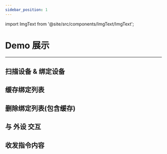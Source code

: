 ```yaml
---
sidebar_position: 1
---
```



import ImgText from '@site/src/components/ImgText/ImgText';

# Demo 展示
--- 



## 扫描设备 & 绑定设备
<ImgText width={360} src="/img/绑定设备.gif" text="<h2>步骤解释:</h2>1. 打开App展示的是已绑定设备列表<br><br>2.点击右上角 搜索 按钮进入搜索页面<br><br>3.在搜索到的设备中找到想要连接的设备<br><br>4.点击 链接 按钮 绑定&连接 设备<br><br>5. 已绑列表 已存在绑定设备"/>


## 缓存绑定列表
<ImgText width={360} src="/img/缓存绑定.gif" text="<h2>步骤解释:</h2>1. 打开App展示的是已绑定设备列表<br><br>2.如果之前已经绑定过设备,这里会首先展示已缓存的设备<br><br>" right={true}/>


## 删除绑定列表(包含缓存)
<ImgText width={360} src="/img/删除绑定.gif" text="<h2>步骤解释:</h2>1. 打开App展示的是已绑定设备列表<br><br>2.如果之前已经绑定过设备,这里会首先展示已缓存的设备<br><br>3.如果希望删除绑定列表,可左滑删除" />


## 与 外设 交互
<ImgText width={360} src="/img/外设交互.gif" text="<h2>步骤解释:</h2>1. 打开App展示的是已绑定设备列表<br><br>2.点击想要交互的外设设备,此时进入设备详情页面;在此可展示交互的详细信息<br><br>3.底部检测项菜单为此设备支持的检测项目,<br><br>4. 底部的检测项目长按可以呼出交互的指令<br><br>5. 电极指令可进行设备交互" right={true} />


## 收发指令内容
<ImgText width={360} src="/img/data_p_p.gif" text="<h2>步骤解释:</h2>1. 进入绑定列表,查看已连接的设备<br><br>2.点击想要交互的外设设备,此时进入设备详情页面;在此可展示交互的详细信息<br><br>3.底部检测项菜单为此设备支持的检测项目,<br><br>4. 底部的检测项目长按可以呼出交互的指令<br><br>5. 电极指令可进行设备交互<br><br>6. 开始点击血压中的开始测量指令<br><br>7. 上半部分会展示指令相关的内容(可视化)<br><br> 8. 指令分为交互式(血压、肺功能、尿液、血氧等)、被动接收式两种<br><br>9. 通过交互和 被动接收的信息都会展示在屏幕的上半部分" />